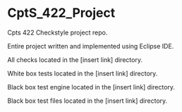 # CptS_422_Project

Cpts 422 Checkstyle project repo.

Entire project written and implemented using Eclipse IDE.

All checks located in the [insert link] directory.

White box tests located in the [insert link] directory.

Black box test engine located in the [insert link] directory.

Black box test files located in the [insert link] directory.
